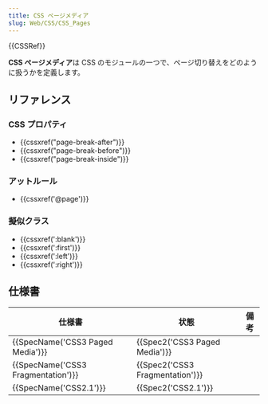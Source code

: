 ```yaml
---
title: CSS ページメディア
slug: Web/CSS/CSS_Pages
---
```

{{CSSRef}}

**CSS ページメディア**は CSS のモジュールの一つで、ページ切り替えをどのように扱うかを定義します。

## リファレンス

### CSS プロパティ

- {{cssxref("page-break-after")}}
- {{cssxref("page-break-before")}}
- {{cssxref("page-break-inside")}}

### アットルール

- {{cssxref('@page')}}

### 擬似クラス

- {{cssxref(':blank')}}
- {{cssxref(':first')}}
- {{cssxref(':left')}}
- {{cssxref(':right')}}

## 仕様書

| 仕様書                             | 状態                            | 備考    |
| ---------------------------------- | ------------------------------- | ------- |
| {{SpecName('CSS3 Paged Media')}}   | {{Spec2('CSS3 Paged Media')}}   |         |
| {{SpecName('CSS3 Fragmentation')}} | {{Spec2('CSS3 Fragmentation')}} |         |
| {{SpecName('CSS2.1')}}             | {{Spec2('CSS2.1')}}             |         |
